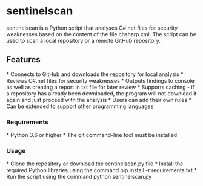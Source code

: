 <h1>sentinelscan</h1>
sentinelscan is a Python script that analyses C#.net files for security weaknesses based on the content of the file chsharp.xml. The script can be used to scan a local repository or a remote GitHub repository.

<h2>Features</h2>
* Connects to GitHub and downloads the repository for local analysis
* Reviews C#.net files for security weaknesses
* Outputs findings to console as well as creating a report in txt file for later review 
* Supports caching - if a repository has already been downloaded, the program will not download it again and just proceed with the analysis 
* Users can add their own rules
* Can be extended to support other programming languages

<h3>Requirements</h3>
* Python 3.6 or higher 
* The git command-line tool must be installed 

<h3>Usage</h3>
* Clone the repository or download the sentinelscan.py file
* Install the required Python libraries using the command pip install -r requirements.txt
* Run the script using the command python sentinelscan.py <repository-url>